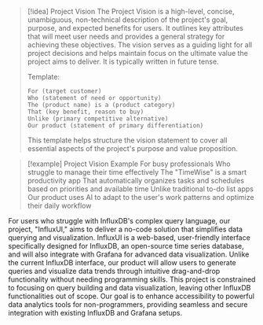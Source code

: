 
> [!idea] Project Vision
> The Project Vision is a high-level, concise, unambiguous, non-technical description of the project's goal, purpose, and expected benefits for users. It outlines key attributes that will meet user needs and provides a general strategy for achieving these objectives. The vision serves as a guiding light for all project decisions and helps maintain focus on the ultimate value the project aims to deliver. It is typically written in future tense.
> 
> Template:
> ```
> For (target customer)
> Who (statement of need or opportunity)
> The (product name) is a (product category)
> That (key benefit, reason to buy)
> Unlike (primary competitive alternative)
> Our product (statement of primary differentiation)
> ```
> 
> This template helps structure the vision statement to cover all essential aspects of the project's purpose and value proposition.

> [!example] Project Vision Example
> For busy professionals
> Who struggle to manage their time effectively
> The "TimeWise" is a smart productivity app
> That automatically organizes tasks and schedules based on priorities and available time
> Unlike traditional to-do list apps
> Our product uses AI to adapt to the user's work patterns and optimize their daily workflow

For users who struggle with InfluxDB's complex query language, our project, "InfluxUI," aims to deliver a no-code solution that simplifies data querying and visualization. InfluxUI is a web-based, user-friendly interface specifically designed for InfluxDB, an open-source time series database, and will also integrate with Grafana for advanced data visualization. Unlike the current InfluxDB interface, our product will allow users to generate queries and visualize data trends through intuitive drag-and-drop functionality without needing programming skills. This project is constrained to focusing on query building and data visualization, leaving other InfluxDB functionalities out of scope. Our goal is to enhance accessibility to powerful data analytics tools for non-programmers, providing seamless and secure integration with existing InfluxDB and Grafana setups.